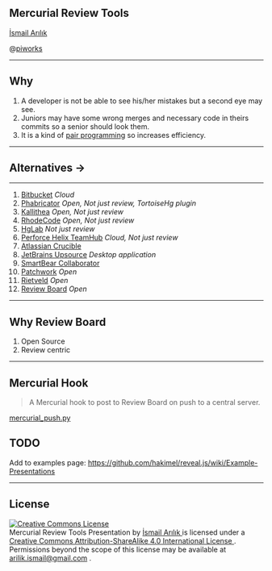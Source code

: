 ## Mercurial Review Tools

[İsmail Arılık](https://ismailarilik.com/)

@[piworks](https://www.piworks.net/)

---

## Why

1. A developer is not be able to see his/her mistakes but a second eye may see.
2. Juniors may have some wrong merges and necessary code in theirs commits so a senior should look them.
3. It is a kind of [pair programming](https://www.wikiwand.com/en/Pair_programming) so increases efficiency.

---

## Alternatives &#8594;

---

1. [Bitbucket](https://bitbucket.org/product/) *Cloud*
2. [Phabricator](https://www.phacility.com/phabricator/) *Open, Not just review, TortoiseHg plugin*
3. [Kallithea](https://kallithea-scm.org/) *Open, Not just review*
4. [RhodeCode](https://rhodecode.com/features/productivity) *Open, Not just review*
5. [HgLab](https://hglabhq.com/) *Not just review*
6. [Perforce Helix TeamHub](https://www.perforce.com/products/helix-teamhub) *Cloud, Not just review*
7. [Atlassian Crucible](https://www.atlassian.com/software/crucible)
8. [JetBrains Upsource](https://www.jetbrains.com/upsource/) *Desktop application*
9. [SmartBear Collaborator](https://smartbear.com/product/collaborator/overview/)
10. [Patchwork](http://jk.ozlabs.org/projects/patchwork/) *Open*
11. [Rietveld](https://github.com/rietveld-codereview/rietveld) *Open*
12. [Review Board](https://www.reviewboard.org/) *Open*

---

## Why Review Board

1. Open Source
2. Review centric

---

## Mercurial Hook

> A Mercurial hook to post to Review Board on push to a central server.

[mercurial_push.py](https://github.com/misery/ExtendedApproval/blob/master/contrib/mercurial_push.py)

## TODO

Add to examples page: https://github.com/hakimel/reveal.js/wiki/Example-Presentations

---

## License

<a
    rel="license"
    href="http://creativecommons.org/licenses/by-sa/4.0/">
    <img
        alt="Creative Commons License"
        style="border-width:0"
        src="https://i.creativecommons.org/l/by-sa/4.0/88x31.png" />
</a>
<br />
<span
    xmlns:dct="http://purl.org/dc/terms/"
    property="dct:title">
    Mercurial Review Tools Presentation
</span>
by
<a
    xmlns:cc="http://creativecommons.org/ns#"
    href="https://ismailarilik.com/mercurial-review-tools-presentation/"
    property="cc:attributionName"
    rel="cc:attributionURL">
    İsmail Arılık
</a>
is licensed under a
<a
    rel="license"
    href="http://creativecommons.org/licenses/by-sa/4.0/">
    Creative Commons Attribution-ShareAlike 4.0 International License
</a>
.
<br />
Permissions beyond the scope of this license may be available at
<a
    xmlns:cc="http://creativecommons.org/ns#"
    href="mailto:arilik.ismail@gmail.com"
    rel="cc:morePermissions">
    arilik.ismail@gmail.com
</a>
.
